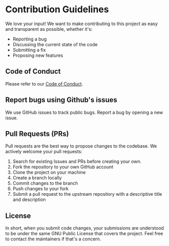 # Contribution Guidelines

We love your input! We want to make contributing to this project as easy and transparent as possible, whether it's:

* Reporting a bug
* Discussing the current state of the code
* Submitting a fix
* Proposing new features

## Code of Conduct

Please refer to our [Code of Conduct](https://github.com/drewling).

## Report bugs using Github's issues

We use GitHub issues to track public bugs. Report a bug by opening a new issue.

## Pull Requests (PRs)

Pull requests are the best way to propose changes to the codebase. We actively welcome your pull requests:

1. Search for existing Issues and PRs before creating your own.
2. Fork the repository to your own GitHub account
3. Clone the project on your machine
4. Create a branch locally 
5. Commit changes to the branch
6. Push changes to your fork
7. Submit a pull request to the upstream repository with a descriptive title and description

## License

In short, when you submit code changes, your submissions are understood to be under the same GNU Public License that covers the project. Feel free to contact the maintainers if that's a concern.

